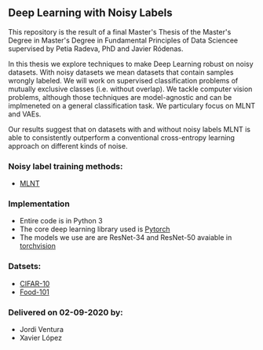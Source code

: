 ## Deep Learning with Noisy Labels
This repository is the result of a final Master's Thesis of the Master's Degree in Master's Degree in Fundamental Principles of Data Sciencee supervised by Petia Radeva, PhD and Javier Ródenas. 

In this thesis we explore techniques to make Deep Learning robust on noisy datasets. With noisy datasets we mean datasets that contain samples wrongly labeled. We will work on  supervised classification problems of mutually exclusive classes (i.e. without overlap). We tackle computer vision problems, although those techniques are model-agnostic and can be implmeneted on a general classification task.
We particulary focus on MLNT and VAEs.

Our results suggest that on datasets with and without noisy labels MLNT is able to consistently outperform a conventional cross-entropy learning approach on different kinds of noise.


### Noisy label training methods:
* [MLNT](https://github.com/LiJunnan1992/MLNT)

### Implementation
* Entire code is in Python 3
* The core deep learning library used is [Pytorch](https://pytorch.org/)
* The  models we use are are ResNet-34 and ResNet-50 avaiable in [torchvision](https://github.com/pytorch/vision/blob/master/torchvision/models/resnet.py)

### Datsets:
* [CIFAR-10](https://www.cs.toronto.edu/~kriz/cifar.html)
* [Food-101](https://www.kaggle.com/dansbecker/food-101/home)

### Delivered on 02-09-2020 by:
* Jordi Ventura
* Xavier López
